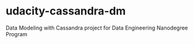 # udacity-cassandra-dm
Data Modeling with Cassandra project for Data Engineering Nanodegree Program 
